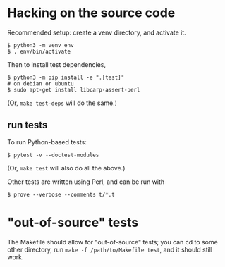 
# Hacking on the source code

Recommended setup: create a venv directory, and activate it.

```
$ python3 -m venv env
$ . env/bin/activate
```

Then to install test dependencies,

```
$ python3 -m pip install -e ".[test]"
# on debian or ubuntu
$ sudo apt-get install libcarp-assert-perl
```

(Or, `make test-deps` will do the same.)

## run tests

To run Python-based tests:

```
$ pytest -v --doctest-modules
```

(Or, `make test` will also do all the above.)

Other tests are written using Perl, and can be run
with

```
$ prove --verbose --comments t/*.t
```

# "out-of-source" tests

The Makefile should allow for "out-of-source" tests; you can cd
to some other directory, run `make -f /path/to/Makefile test`, and
it should still work.




